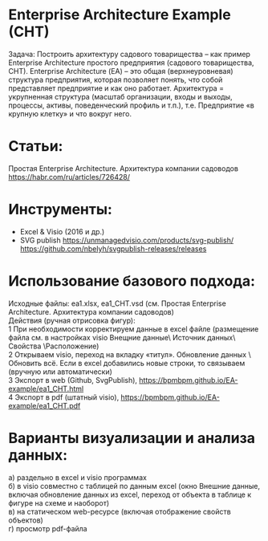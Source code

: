 # Enterprise Architecture Example (CHT)
Задача: Построить архитектуру садового товарищества – как пример Enterprise Architecture простого предприятия (садового товарищества, СНТ). 
Enterprise Architecture (ЕА) – это общая (верхнеуровневая) структура предприятия, которая позволяет понять, что собой представляет предприятие и как оно работает.      Архитектура = укрупненная структура (масштаб организации, входы и выходы, процессы, активы, поведенческий профиль и т.п.), т.е. Предприятие «в крупную клетку» и что вокруг него.
# Статьи: 
Простая Enterprise Architecture. Архитектура компании садоводов
https://habr.com/ru/articles/726428/
# Инструменты:
- Excel & Visio (2016 и др.)
- SVG publish https://unmanagedvisio.com/products/svg-publish/   
https://github.com/nbelyh/svgpublish-releases/releases
# Использование базового подхода:
Исходные файлы: ea1.xlsx, ea1_CHT.vsd (см. Простая Enterprise Architecture. Архитектура компании садоводов)  
Действия (ручная отрисовка фигур):   
1 При необходимости корректируем данные в excel файле (размещение файла см. в настройках visio Внещние данные\ Источник данных\ Свойства \Расположение)   
2 Открываем visio, переход на вкладку «титул». Обновление данных \ Обновить всё. Если в excel добавились новые строки, то связываем (вручную или автоматически)   
3 Экспорт в web (Github, SvgPublish), https://bpmbpm.github.io/EA-example/ea1_CHT.html   
4 Экспорт в pdf (штатный visio), https://bpmbpm.github.io/EA-example/ea1_CHT.pdf     
# Варианты визуализации и анализа данных:  
а) раздельно в excel и visio программах  
б) в visio совместно с таблицей по данным excel (окно Внешние данные, включая обновление данных из excel, переход от объекта в таблице к фигуре на схеме и наоборот)  
в) на статическом web-ресурсе (включая отображение свойств объектов)  
г) просмотр pdf-файла  
